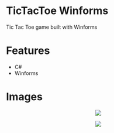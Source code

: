 # TicTacToe Winforms
Tic Tac Toe game built with Winforms

# Features
- C#
- Winforms

# Images
<p align="center">
  <img src="screenshots/image1.png">
  </p>
  <p align="center">
  <img src="screenshots/image2.png">
  </p>
